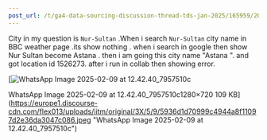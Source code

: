 ```yaml
---
post_url: /t/ga4-data-sourcing-discussion-thread-tds-jan-2025/165959/209
---
```

City in my question is `Nur-Sultan` .When i search `Nur-Sultan` city name in BBC weather page .its show nothing . when i search in google then show Nur Sultan become Astana . then i am going this city name "Astana ". and got location id 1526273. after i run in collab then showing error.  

[![WhatsApp Image 2025-02-09 at 12.42.40_7957510c](https://europe1.discourse-cdn.com/flex013/uploads/iitm/optimized/3X/5/9/5936d1d70999c4944a8f11097d2e36da3047c086_2_690x388.jpeg)

WhatsApp Image 2025-02-09 at 12.42.40\_7957510c1280×720 109 KB](https://europe1.discourse-cdn.com/flex013/uploads/iitm/original/3X/5/9/5936d1d70999c4944a8f11097d2e36da3047c086.jpeg "WhatsApp Image 2025-02-09 at 12.42.40_7957510c")